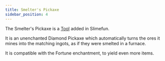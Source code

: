 ```yaml
---
title: Smelter's Pickaxe
sidebar_position: 4
---
```


The Smelter's Pickaxe is a [Tool](Tools) added in Slimefun.

It is an unenchanted Diamond Pickaxe which automatically turns the ores it mines into the matching ingots, as if they were smelted in a furnace.

It is compatible with the Fortune enchantment, to yield even more items.
